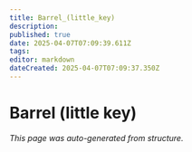 ```yaml
---
title: Barrel_(little_key)
description: 
published: true
date: 2025-04-07T07:09:39.611Z
tags: 
editor: markdown
dateCreated: 2025-04-07T07:09:37.350Z
---
```


# Barrel (little key)

*This page was auto-generated from structure.*